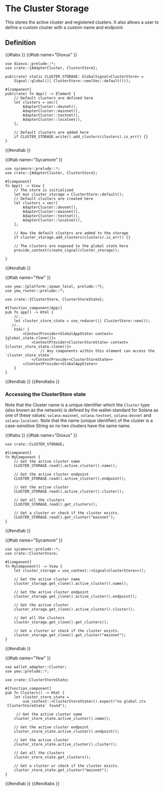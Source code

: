 # The Cluster Storage

This stores the active cluster and registered clusters. It also allows a user to define a custom cluster with a custom name and endpoint.

## Definition

{{#tabs }}
{{#tab name="Dioxus" }}
```rust,no_run
use dioxus::prelude::*;
use crate::{AdapterCluster, ClusterStore};

pub(crate) static CLUSTER_STORAGE: GlobalSignal<ClusterStore> =
    Signal::global(|| ClusterStore::new(Vec::default()));

#[component]
pub(crate) fn App() -> Element {
    // Default clusters are defined here
    let clusters = vec![
        AdapterCluster::devnet(),
        AdapterCluster::mainnet(),
        AdapterCluster::testnet(),
        AdapterCluster::localnet(),
    ];

    // Default clusters are added here
    if CLUSTER_STORAGE.write().add_clusters(clusters).is_err() {}
}
```
{{#endtab }}

{{#tab name="Sycamore" }}
```rust,no_run
use sycamore::prelude::*;
use crate::{AdapterCluster, ClusterStore};

#[component]
fn App() -> View {
    // The store is initialized 
	let mut cluster_storage = ClusterStore::default();
    // Default clusters are created here
	let clusters = vec![
        AdapterCluster::devnet(),
        AdapterCluster::mainnet(),
        AdapterCluster::testnet(),
        AdapterCluster::localnet(),
    ];
    
    // Now the default clusters are added to the storage
	if cluster_storage.add_clusters(clusters).is_err() {}

	// The clusters are exposed to the global state here
    provide_context(create_signal(cluster_storage));
    
}
```
{{#endtab }}

{{#tab name="Yew" }}
```rust,no_run
use yew::{platform::spawn_local, prelude::*};
use yew_router::prelude::*;

use crate::{ClusterStore, ClusterStoreState};

#[function_component(App)]
pub fn app() -> Html {
    //.. 
    let cluster_store_state = use_reducer(|| ClusterStore::new());
   //..
    html! {
        <ContextProvider<GlobalAppState> context={global_state.clone()}>
            <ContextProvider<ClusterStoreState> context={cluster_store_state.clone()}>
                // Any components within this element can access the `cluster_store_state`
            </ContextProvider<ClusterStoreState>>
        </ContextProvider<GlobalAppState>>
    }
}
```
{{#endtab }}
{{#endtabs }}

### Accessing the ClusterStore state

Note that the Cluster name is a unique identifier which the `Cluster` type (also known as the network) is defined by the wallet-standard for Solana as one of these values: `solana:mainnet`, `solana:testnet`, `solana:devnet` and `solana:localnet`. Note that the name (unique identifier) of the cluster is a case-sensitive String so no two clusters have the same name.

{{#tabs }}
{{#tab name="Dioxus" }}
```rust,no_run
use crate::CLUSTER_STORAGE;

#[component]
fn MyComponent {
    // Get the active cluster name
    CLUSTER_STORAGE.read().active_cluster().name();
    
    // Get the active cluster endpoint
    CLUSTER_STORAGE.read().active_cluster().endpoint();
    
    // Get the active cluster
    CLUSTER_STORAGE.read().active_cluster().cluster();
    
    // Get all the clusters
    CLUSTER_STORAGE.read().get_clusters();
    
    // Get a cluster or check if the cluster exists.
    CLUSTER_STORAGE.read().get_cluster("mainnet");
}
```
{{#endtab }}

{{#tab name="Sycamore" }}
```rust,no_run
use sycamore::prelude::*;
use crate::ClusterStore;

#[component]
fn MyComponent() -> View {
    let cluster_storage = use_context::<Signal<ClusterStore>>();
    
    // Get the active cluster name
    cluster_storage.get_clone().active_cluster().name();
    
    // Get the active cluster endpoint
    cluster_storage.get_clone().active_cluster().endpoint();
    
    // Get the active cluster
    cluster_storage.get_clone().active_cluster().cluster();
    
    // Get all the clusters
    cluster_storage.get_clone().get_clusters();
    
    // Get a cluster or check if the cluster exists.
    cluster_storage.get_clone().get_cluster("mainnet");
}
```
{{#endtab }}

{{#tab name="Yew" }}
```rust,no_run
use wallet_adapter::Cluster;
use yew::prelude::*;

use crate::ClusterStoreState;

#[function_component]
pub fn Clusters() -> Html {
    let cluster_store_state =
        use_context::<ClusterStoreState>().expect("no global ctx `ClusterStoreState` found");
    
     // Get the active cluster name
    cluster_store_state.active_cluster().name();
    
    // Get the active cluster endpoint
    cluster_store_state.active_cluster().endpoint();
    
    // Get the active cluster
    cluster_store_state.active_cluster().cluster();
    
    // Get all the clusters
    cluster_store_state.get_clusters();
    
    // Get a cluster or check if the cluster exists.
    cluster_store_state.get_cluster("mainnet");    
}
```
{{#endtab }}
{{#endtabs }}
